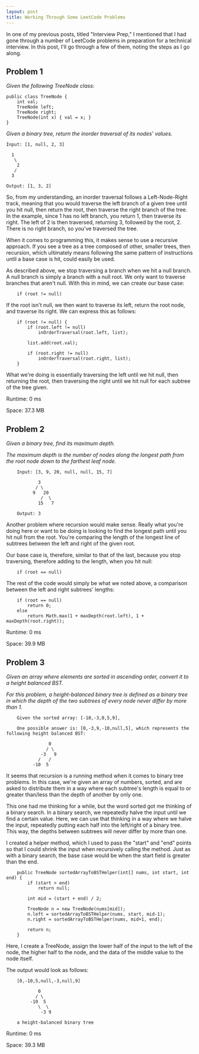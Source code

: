 ```yaml
---
layout: post
title: Working Through Some LeetCode Problems 
---
```


In one of my previous posts, titled "Interview Prep," I mentioned that I had gone through a number of LeetCode problems in preparation for a technical interview. In this post, I'll go through a few of them, noting the steps as I go along. 

## Problem 1 

*Given the following TreeNode class:* 

    public class TreeNode {
        int val;
        TreeNode left;
        TreeNode right;
        TreeNode(int x) { val = x; }
    }
    
*Given a binary tree, return the inorder traversal of its nodes' values.*

    Input: [1, null, 2, 3] 
    
      1
       \
        2
       /
      3 
      
    Output: [1, 3, 2] 

So, from my understanding, an inorder traversal follows a Left-Node-Right track, meaning that you would traverse the left branch of a given tree until you hit null, then return the root, then traverse the right branch of the tree. 
In the example, since 1 has no left branch, you return 1, then traverse its right. The left of 2 is then traversed, returning 3, followed by the root, 2. There is no right branch, so you've traversed the tree. 

When it comes to programming this, it makes sense to use a recursive approach. If you see a tree as a tree composed of other, smaller trees, then recursion, which ultimately means following the same pattern of instructions until a base case is hit, could easily be used.  

As described above, we stop traversing a branch when we hit a null branch. A null branch is simply a branch with a null root. We only want to traverse branches that aren't null. With this in mind, we can create our base case: 

        if (root != null) 
        
If the root isn't null, we then want to traverse its left, return the root node, and traverse its right. We can express this as follows: 

        if (root != null) {
            if (root.left != null)
                inOrderTraversal(root.left, list);
            
            list.add(root.val); 
            
            if (root.right != null) 
                inOrderTraversal(root.right, list); 
        }

What we're doing is essentially traversing the left until we hit null, then returning the root, then traversing the right until we hit null for each subtree of the tree given.

Runtime: 0 ms 

Space: 37.3 MB


## Problem 2 

*Given a binary tree, find its maximum depth.*

*The maximum depth is the number of nodes along the longest path from the root node down to the farthest leaf node.*

        Input: [3, 9, 20, null, null, 15, 7] 
        
                3
               / \
              9   20
                 /  \
                15   7
            
        Output: 3 

Another problem where recursion would make sense. Really what you're doing here or want to be doing is looking to find the longest path until you hit null from the root. You're comparing the length of the longest line of subtrees between the left and right of the given root. 

Our base case is, therefore, similar to that of the last, because you stop traversing, therefore adding to the length, when you hit null: 

        if (root == null)


The rest of the code would simply be what we noted above, a comparison between the left and right subtrees' lengths: 

        if (root == null)
            return 0;
        else
            return Math.max(1 + maxDepth(root.left), 1 + maxDepth(root.right));
            

Runtime: 0 ms

Space: 39.9 MB 

## Problem 3 

*Given an array where elements are sorted in ascending order, convert it to a height balanced BST.*

*For this problem, a height-balanced binary tree is defined as a binary tree in which the depth of the two subtrees of every node never differ by more than 1.* 

        Given the sorted array: [-10,-3,0,5,9],

        One possible answer is: [0,-3,9,-10,null,5], which represents the following height balanced BST:

                    0
                   / \
                 -3   9
                /   /
              -10  5
              
It seems that recursion is a running method when it comes to binary tree problems. In this case, we're given an array of numbers, sorted, and are asked to distribute them in a way where each subtree's length is equal to or greater than/less than the depth of another by only one. 

This one had me thinking for a while, but the word sorted got me thinking of a binary search. In a binary search, we repeatedly halve the input until we find a certain value. Here, we can use that thinking in a way where we halve the input, repeatedly putting each half into the left/right of a binary tree. This way, the depths between subtrees will never differ by more than one. 

I created a helper method, which I used to pass the "start" and "end" points so that I could shrink the input when recursively calling the method. Just as with a binary search, the base case would be when the start field is greater than the end. 

        public TreeNode sortedArrayToBSTHelper(int[] nums, int start, int end) {
            if (start > end)
                return null;
        
            int mid = (start + end) / 2;
        
            TreeNode n = new TreeNode(nums[mid]);
            n.left = sortedArrayToBSTHelper(nums, start, mid-1);
            n.right = sortedArrayToBSTHelper(nums, mid+1, end);
        
            return n; 
        }
        
Here, I create a TreeNode, assign the lower half of the input to the left of the node, the higher half to the node, and the data of the middle value to the node itself.

The output would look as follows:

        [0,-10,5,null,-3,null,9]
        
                0 
               / \
             -10  5
                \  \
                 -3 9
        
        a height-balanced binary tree 
        
Runtime: 0 ms

Space: 39.3 MB 
                     
                      
